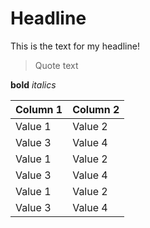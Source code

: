# Headline
This is the text for my headline!
> Quote text

**bold**
*italics*

Column 1 | Column 2
-------- | --------
Value 1 | Value 2
Value 3 | Value 4
Value 1 | Value 2
Value 3 | Value 4
Value 1 | Value 2
Value 3 | Value 4

